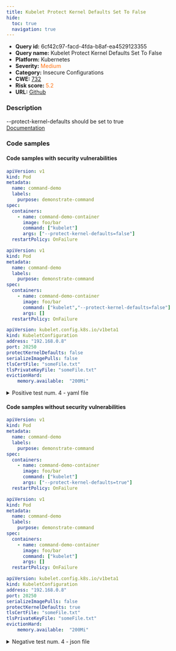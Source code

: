 ```yaml
---
title: Kubelet Protect Kernel Defaults Set To False
hide:
  toc: true
  navigation: true
---
```


<style>
  .highlight .hll {
    background-color: #ff171742;
  }
  .md-content {
    max-width: 1100px;
    margin: 0 auto;
  }
</style>

-   **Query id:** 6cf42c97-facd-4fda-b8af-ea4529123355
-   **Query name:** Kubelet Protect Kernel Defaults Set To False
-   **Platform:** Kubernetes
-   **Severity:** <span style="color:#ff7213">Medium</span>
-   **Category:** Insecure Configurations
-   **CWE:** <a href="https://cwe.mitre.org/data/definitions/732.html" onclick="newWindowOpenerSafe(event, 'https://cwe.mitre.org/data/definitions/732.html')">732</a>
-   **Risk score:** <span style="color:#ff7213">5.2</span>
-   **URL:** [Github](https://github.com/Checkmarx/kics/tree/master/assets/queries/k8s/kubelet_protect_kernel_defaults_set_to_false)

### Description
--protect-kernel-defaults should be set to true<br>
[Documentation](https://kubernetes.io/docs/reference/command-line-tools-reference/kubelet/)

### Code samples
#### Code samples with security vulnerabilities
```yaml title="Positive test num. 1 - yaml file" hl_lines="11"
apiVersion: v1
kind: Pod
metadata:
  name: command-demo
  labels:
    purpose: demonstrate-command
spec:
  containers:
    - name: command-demo-container
      image: foo/bar
      command: ["kubelet"]
      args: ["--protect-kernel-defaults=false"]
  restartPolicy: OnFailure

```
```yaml title="Positive test num. 2 - yaml file" hl_lines="11"
apiVersion: v1
kind: Pod
metadata:
  name: command-demo
  labels:
    purpose: demonstrate-command
spec:
  containers:
    - name: command-demo-container
      image: foo/bar
      command: ["kubelet","--protect-kernel-defaults=false"]
      args: []
  restartPolicy: OnFailure

```
```yaml title="Positive test num. 3 - yaml file" hl_lines="5"
apiVersion: kubelet.config.k8s.io/v1beta1
kind: KubeletConfiguration
address: "192.168.0.8"
port: 20250
protectKernelDefaults: false
serializeImagePulls: false
tlsCertFile: "someFile.txt"
tlsPrivateKeyFile: "someFile.txt"
evictionHard:
    memory.available:  "200Mi"

```
<details><summary>Positive test num. 4 - yaml file</summary>

```yaml hl_lines="2"
apiVersion: kubelet.config.k8s.io/v1beta1
kind: KubeletConfiguration
address: "192.168.0.8"
port: 20250
serializeImagePulls: false
tlsCertFile: "someFile.txt"
tlsPrivateKeyFile: "someFile.txt"
evictionHard:
    memory.available:  "200Mi"

```
</details>


#### Code samples without security vulnerabilities
```yaml title="Negative test num. 1 - yaml file"
apiVersion: v1
kind: Pod
metadata:
  name: command-demo
  labels:
    purpose: demonstrate-command
spec:
  containers:
    - name: command-demo-container
      image: foo/bar
      command: ["kubelet"]
      args: ["--protect-kernel-defaults=true"]
  restartPolicy: OnFailure

```
```yaml title="Negative test num. 2 - yaml file"
apiVersion: v1
kind: Pod
metadata:
  name: command-demo
  labels:
    purpose: demonstrate-command
spec:
  containers:
    - name: command-demo-container
      image: foo/bar
      command: ["kubelet"]
      args: []
  restartPolicy: OnFailure

```
```yaml title="Negative test num. 3 - yaml file"
apiVersion: kubelet.config.k8s.io/v1beta1
kind: KubeletConfiguration
address: "192.168.0.8"
port: 20250
serializeImagePulls: false
protectKernelDefaults: true
tlsCertFile: "someFile.txt"
tlsPrivateKeyFile: "someFile.txt"
evictionHard:
    memory.available:  "200Mi"

```
<details><summary>Negative test num. 4 - json file</summary>

```json
{
    "kind": "KubeletConfiguration",
    "apiVersion": "kubelet.config.k8s.io/v1beta1",
    "port": 10250,
    "readOnlyPort": 10255,
    "cgroupDriver": "cgroupfs",
    "protectKernelDefaults": true,
    "hairpinMode": "promiscuous-bridge",
    "serializeImagePulls": false,
    "featureGates": {
      "RotateKubeletClientCertificate": true,
      "RotateKubeletServerCertificate": true
    }
  }

```
</details>

